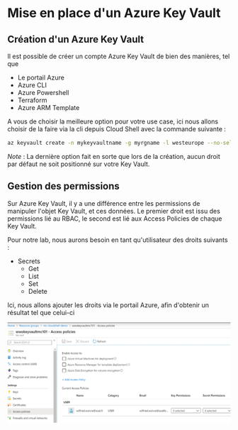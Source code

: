 # Mise en place d'un Azure Key Vault

## Création d'un Azure Key Vault

Il est possible de créer un compte Azure Key Vault de bien des manières, tel que

- Le portail Azure
- Azure CLI
- Azure Powershell
- Terraform
- Azure ARM Template

A vous de choisir la meilleure option pour votre use case, ici nous allons choisir de la faire via la cli depuis Cloud Shell avec la commande suivante :

```bash
az keyvault create -n mykeyvaultname -g myrgname -l westeurope --no-self-perms
```

*Note* : La dernière option fait en sorte que lors de la création, aucun droit par défaut ne soit positionné sur votre Key Vault.

## Gestion des permissions

Sur Azure Key Vault, il y a une différence entre les permissions de manipuler l'objet Key Vault, et ces données.
Le premier droit est issu des permissions lié au RBAC, le second est lié aux Access Policies de chaque Key Vault.

Pour notre lab, nous aurons besoin en tant qu'utilisateur des droits suivants :

- Secrets
  - Get
  - List
  - Set
  - Delete

Ici, nous allons ajouter les droits via le portail Azure, afin d'obtenir un résultat tel que celui-ci

![](../assets/keyvault/01-accesspolicies.png)
